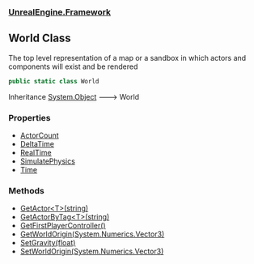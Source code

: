 ### [UnrealEngine.Framework](./UnrealEngine-Framework.md 'UnrealEngine.Framework')
## World Class
The top level representation of a map or a sandbox in which actors and components will exist and be rendered  
```csharp
public static class World
```
Inheritance [System.Object](https://docs.microsoft.com/en-us/dotnet/api/System.Object 'System.Object') &#129106; World  
### Properties
- [ActorCount](./UnrealEngine-Framework-World-ActorCount.md 'UnrealEngine.Framework.World.ActorCount')
- [DeltaTime](./UnrealEngine-Framework-World-DeltaTime.md 'UnrealEngine.Framework.World.DeltaTime')
- [RealTime](./UnrealEngine-Framework-World-RealTime.md 'UnrealEngine.Framework.World.RealTime')
- [SimulatePhysics](./UnrealEngine-Framework-World-SimulatePhysics.md 'UnrealEngine.Framework.World.SimulatePhysics')
- [Time](./UnrealEngine-Framework-World-Time.md 'UnrealEngine.Framework.World.Time')
### Methods
- [GetActor&lt;T&gt;(string)](./UnrealEngine-Framework-World-GetActor-T-(string).md 'UnrealEngine.Framework.World.GetActor&lt;T&gt;(string)')
- [GetActorByTag&lt;T&gt;(string)](./UnrealEngine-Framework-World-GetActorByTag-T-(string).md 'UnrealEngine.Framework.World.GetActorByTag&lt;T&gt;(string)')
- [GetFirstPlayerController()](./UnrealEngine-Framework-World-GetFirstPlayerController().md 'UnrealEngine.Framework.World.GetFirstPlayerController()')
- [GetWorldOrigin(System.Numerics.Vector3)](./UnrealEngine-Framework-World-GetWorldOrigin(System-Numerics-Vector3).md 'UnrealEngine.Framework.World.GetWorldOrigin(System.Numerics.Vector3)')
- [SetGravity(float)](./UnrealEngine-Framework-World-SetGravity(float).md 'UnrealEngine.Framework.World.SetGravity(float)')
- [SetWorldOrigin(System.Numerics.Vector3)](./UnrealEngine-Framework-World-SetWorldOrigin(System-Numerics-Vector3).md 'UnrealEngine.Framework.World.SetWorldOrigin(System.Numerics.Vector3)')

